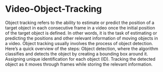 # Video-Object-Tracking
Object tracking refers to the ability to estimate or predict the position of a target object in each consecutive frame in a video once the initial position of the target object is defined. In other words, it is the task of estimating or predicting the positions and other relevant information of moving objects in a video.   Object tracking usually involves the process of object detection. Here’s a quick overview of the steps:  Object detection, where the algorithm classifies and detects the object by creating a bounding box around it.  Assigning unique identification for each object (ID).  Tracking the detected object as it moves through frames while storing the relevant information. 
